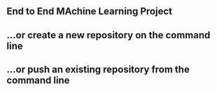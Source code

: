 ## End to End MAchine Learning Project

## …or create a new repository on the command line
<!-- echo "# MLProject" >> README.md
git init
git add README.md
git commit -m "first commit"
git branch -M main
git remote add origin https://github.com/Mithles84/MLProject.git
git push -u origin main -->



## …or push an existing repository from the command line
<!-- git remote add origin https://github.com/Mithles84/MLProject.git
git branch -M main
git push -u origin main -->